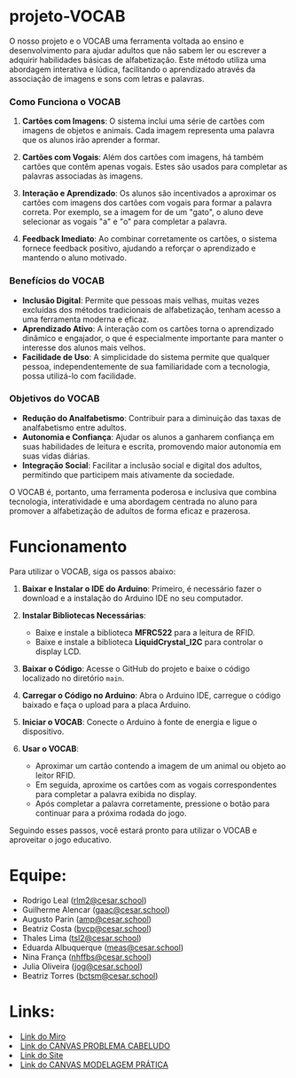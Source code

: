 # projeto-VOCAB
O nosso projeto e o VOCAB uma ferramenta voltada ao ensino e desenvolvimento para ajudar adultos que não sabem ler ou escrever a adquirir habilidades básicas de alfabetização. Este método utiliza uma abordagem interativa e lúdica, facilitando o aprendizado através da associação de imagens e sons com letras e palavras.

### Como Funciona o VOCAB

1. **Cartões com Imagens**: O sistema inclui uma série de cartões com imagens de objetos e animais. Cada imagem representa uma palavra que os alunos irão aprender a formar.

2. **Cartões com Vogais**: Além dos cartões com imagens, há também cartões que contêm apenas vogais. Estes são usados para completar as palavras associadas às imagens.

3. **Interação e Aprendizado**: Os alunos são incentivados a aproximar os cartões com imagens dos cartões com vogais para formar a palavra correta. Por exemplo, se a imagem for de um "gato", o aluno deve selecionar as vogais "a" e "o" para completar a palavra.

4. **Feedback Imediato**: Ao combinar corretamente os cartões, o sistema fornece feedback positivo, ajudando a reforçar o aprendizado e mantendo o aluno motivado.

### Benefícios do VOCAB

- **Inclusão Digital**: Permite que pessoas mais velhas, muitas vezes excluídas dos métodos tradicionais de alfabetização, tenham acesso a uma ferramenta moderna e eficaz.
- **Aprendizado Ativo**: A interação com os cartões torna o aprendizado dinâmico e engajador, o que é especialmente importante para manter o interesse dos alunos mais velhos.
- **Facilidade de Uso**: A simplicidade do sistema permite que qualquer pessoa, independentemente de sua familiaridade com a tecnologia, possa utilizá-lo com facilidade.

### Objetivos do VOCAB

- **Redução do Analfabetismo**: Contribuir para a diminuição das taxas de analfabetismo entre adultos.
- **Autonomia e Confiança**: Ajudar os alunos a ganharem confiança em suas habilidades de leitura e escrita, promovendo maior autonomia em suas vidas diárias.
- **Integração Social**: Facilitar a inclusão social e digital dos adultos, permitindo que participem mais ativamente da sociedade.

O VOCAB é, portanto, uma ferramenta poderosa e inclusiva que combina tecnologia, interatividade e uma abordagem centrada no aluno para promover a alfabetização de adultos de forma eficaz e prazerosa.
# Funcionamento
Para utilizar o VOCAB, siga os passos abaixo:

1. **Baixar e Instalar o IDE do Arduino**: Primeiro, é necessário fazer o download e a instalação do Arduino IDE no seu computador.

2. **Instalar Bibliotecas Necessárias**:
   - Baixe e instale a biblioteca **MFRC522** para a leitura de RFID.
   - Baixe e instale a biblioteca **LiquidCrystal_I2C** para controlar o display LCD.

3. **Baixar o Código**: Acesse o GitHub do projeto e baixe o código localizado no diretório `main`.

4. **Carregar o Código no Arduino**: Abra o Arduino IDE, carregue o código baixado e faça o upload para a placa Arduino.

5. **Iniciar o VOCAB**: Conecte o Arduino à fonte de energia e ligue o dispositivo.

6. **Usar o VOCAB**:
   - Aproximar um cartão contendo a imagem de um animal ou objeto ao leitor RFID.
   - Em seguida, aproxime os cartões com as vogais correspondentes para completar a palavra exibida no display.
   - Após completar a palavra corretamente, pressione o botão para continuar para a próxima rodada do jogo.

Seguindo esses passos, você estará pronto para utilizar o VOCAB e aproveitar o jogo educativo.
# Equipe:
* Rodrigo Leal (rlm2@cesar.school)
* Guilherme Alencar (gaac@cesar.school)
* Augusto Parin (amp@cesar.school)
* Beatriz Costa (bvcp@cesar.school)
* Thales Lima (tsl2@cesar.school)
* Eduarda Albuquerque (meas@cesar.school)
* Nina França (nhffbs@cesar.school)
* Julia Oliveira (jog@cesar.school)
* Beatriz Torres (bctsm@cesar.school)
# Links:

 <li>
    <a  href="https://miro.com/app/board/uXjVNk2c4A8=/"
      >Link do Miro </a
    >
     <li>
    <a  href="https://www.canva.com/design/DAF_5zR12xo/7beKRmVd1VVMelCQ0m2JnA/edit"
      >Link do CANVAS PROBLEMA CABELUDO</a
    >
    <li>
    <a  href="https://sites.google.com/cesar.school/projeto-1-g5/in%C3%ADcio"
      >Link do Site </a
    >
        <li>
    <a  href="https://www.canva.com/design/DAGCC7F67m4/bUGFaQ6TLqwyTQgcmhHS_A/edit?utm_content=DAGCC7F67m4&utm_campaign=designshare&utm_medium=link2&utm_source=sharebutton"
      >Link do CANVAS MODELAGEM PRÁTICA </a
    >

